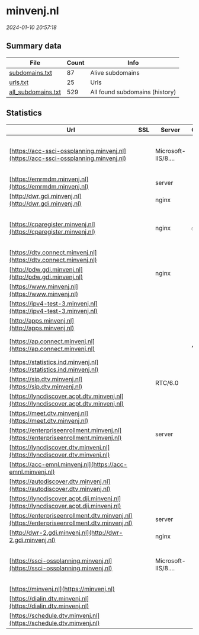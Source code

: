 # minvenj.nl
*2024-01-10 20:57:18*
## Summary data
| File       | Count | Info |
|------------|-------|------|
|[subdomains.txt](/data/minvenj.nl/subdomains.txt)|87|Alive subdomains|
|[urls.txt](/data/minvenj.nl/urls.txt)|25|Urls|
|[all_subdomains.txt](/data/minvenj.nl/all_subdomains.txt)|529|All found subdomains (history)|
## Statistics
| Url | SSL | Server | Cookie | HSTS | CSP | XFO | XXP | RP | Tech |Title |
|------------|-------|------|------|------|------|------|------|------|------|------|
|[https://acc-ssci-ossplanning.minvenj.nl](https://acc-ssci-ossplanning.minvenj.nl)| |Microsoft-IIS/8....| | | | | | :white_check_mark: |IIS:8.5 Microsoft ASP.NET Windows Server|403 - Forbidden:...|
|[https://emrmdm.minvenj.nl](https://emrmdm.minvenj.nl)| |server| | | | | | :white_check_mark: ||302 Found|
|[http://dwr.gdi.minvenj.nl](http://dwr.gdi.minvenj.nl)| |nginx| | | | :white_check_mark: | :white_check_mark: | :white_check_mark: |Nginx|Welcome to nginx...|
|[https://cparegister.minvenj.nl](https://cparegister.minvenj.nl)| |nginx|:white_check_mark: |:white_check_mark: |:warning: | :white_check_mark: | :white_check_mark: | :white_check_mark: |Bootstrap Django HSTS Nginx Python|Home –...|
|[https://dtv.connect.minvenj.nl](https://dtv.connect.minvenj.nl)| || |:white_check_mark: | :white_check_mark:| :white_check_mark: | :white_check_mark: | :white_check_mark: |HSTS||
|[http://pdw.gdi.minvenj.nl](http://pdw.gdi.minvenj.nl)| |nginx| | | | :white_check_mark: | :white_check_mark: | :white_check_mark: |Nginx|Welcome to nginx...|
|[https://www.minvenj.nl](https://www.minvenj.nl)| || |:white_check_mark: |:warning: | :white_check_mark: | :white_check_mark: | :white_check_mark: |HSTS||
|[https://ipv4-test-3.minvenj.nl](https://ipv4-test-3.minvenj.nl)| || | | | | | :white_check_mark: |||
|[http://apps.minvenj.nl](http://apps.minvenj.nl)| || | | | | | :white_check_mark: |||
|[https://ap.connect.minvenj.nl](https://ap.connect.minvenj.nl)| ||:warning: |:white_check_mark: | | :white_check_mark: | :white_check_mark: | :white_check_mark: |HSTS Microsoft ASP.NET||
|[https://statistics.ind.minvenj.nl](https://statistics.ind.minvenj.nl)| || | | | | | :white_check_mark: |HSTS||
|[https://sip.dtv.minvenj.nl](https://sip.dtv.minvenj.nl)| |RTC/6.0| | | | | | :white_check_mark: |HSTS||
|[https://lyncdiscover.acpt.dtv.minvenj.nl](https://lyncdiscover.acpt.dtv.minvenj.nl)| || | | | | | :white_check_mark: |||
|[https://meet.dtv.minvenj.nl](https://meet.dtv.minvenj.nl)| || | | | | | :white_check_mark: |HSTS|Skype for Busine...|
|[https://enterpriseenrollment.minvenj.nl](https://enterpriseenrollment.minvenj.nl)| |server| | |:warning: | :white_check_mark: | :white_check_mark: | :white_check_mark: ||302 Found|
|[https://lyncdiscover.dtv.minvenj.nl](https://lyncdiscover.dtv.minvenj.nl)| || | | | | | :white_check_mark: |||
|[https://acc-emnl.minvenj.nl](https://acc-emnl.minvenj.nl)| || | | | | | :white_check_mark: |HSTS||
|[https://autodiscover.dtv.minvenj.nl](https://autodiscover.dtv.minvenj.nl)| || | | | | | :white_check_mark: |||
|[https://lyncdiscover.acpt.dji.minvenj.nl](https://lyncdiscover.acpt.dji.minvenj.nl)| || | | | | | :white_check_mark: |||
|[https://enterpriseenrollment.dtv.minvenj.nl](https://enterpriseenrollment.dtv.minvenj.nl)| |server| | |:warning: | :white_check_mark: | :white_check_mark: | :white_check_mark: ||302 Found|
|[http://dwr-2.gdi.minvenj.nl](http://dwr-2.gdi.minvenj.nl)| |nginx| | | | :white_check_mark: | :white_check_mark: | :white_check_mark: |Nginx|Welcome to nginx...|
|[https://ssci-ossplanning.minvenj.nl](https://ssci-ossplanning.minvenj.nl)| |Microsoft-IIS/8....| | | | | | :white_check_mark: |IIS:8.5 Microsoft ASP.NET Windows Server|403 - Forbidden:...|
|[https://minvenj.nl](https://minvenj.nl)| || |:white_check_mark: |:warning: | :white_check_mark: | :white_check_mark: | :white_check_mark: |HSTS||
|[https://dialin.dtv.minvenj.nl](https://dialin.dtv.minvenj.nl)| || | | | | | :white_check_mark: |||
|[https://schedule.dtv.minvenj.nl](https://schedule.dtv.minvenj.nl)| || | | | | | :white_check_mark: |||